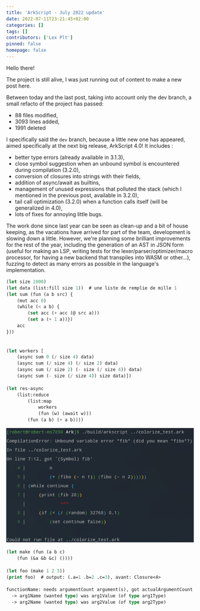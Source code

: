 ```yaml
---
title: 'ArkScript - July 2022 update'
date: 2022-07-11T23:21:45+02:00
categories: []
tags: []
contributors: ['Lex Plt']
pinned: false
homepage: false
---
```


Hello there!

The project is still alive, I was just running out of content to make a new post here.

Between today and the last post, taking into account only the dev branch, a small refacto of the project has passed:

- 88 files modified,
- 3093 lines added,
- 1991 deleted

I specifically said the `dev` branch, because a little new one has appeared, aimed specifically at the next big release, ArkScript 4.0! It includes :

- better type errors (already available in 3.1.3),
- close symbol suggestion when an unbound symbol is encountered during compilation (3.2.0),
- conversion of closures into strings with their fields,
- addition of async/await as builtins,
- management of unused expressions that polluted the stack (which I mentioned in the previous post, available in 3.2.0),
- tail call optimization (3.2.0) when a function calls itself (will be generalized in 4.0),
- lots of fixes for annoying little bugs.

The work done since last year can be seen as clean-up and a bit of house keeping, as the vacations have arrived for part of the team, development is slowing down a little. However, we're planning some brilliant improvements for the rest of the year, including the generation of an AST in JSON form (useful for making an LSP, writing tests for the lexer/parser/optimizer/macro processor, for having a new backend that transpiles into WASM or other...), fuzzing to detect as many errors as possible in the language's implementation.

```lisp
(let size 1000)
(let data (list:fill size 1))  # une liste de remplie de mille 1
(let sum (fun (a b src) {
    (mut acc 0)
    (while (< a b) {
        (set acc (+ acc (@ src a)))
        (set a (+ 1 a))})
    acc
}))


(let workers [
    (async sum 0 (/ size 4) data)
    (async sum (/ size 4) (/ size 2) data)
    (async sum (/ size 2) (- size (/ size 4)) data)
    (async sum (- size (/ size 4)) size data)])

(let res-async
    (list:reduce
        (list:map
            workers
            (fun (w) (await w)))
        (fun (a b) (+ a b))))
```

![Variable name suggestion and error coloring](cover-unbound-var-error.png)

```lisp
(let make (fun (a b c)
    (fun (&a &b &c) ())))

(let foo (make 1 2 3))
(print foo)  # output: (.a=1 .b=2 .c=3), avant: Closure<4>

functionName: needs argumentCount argument(s), got actualArgumentCount.
  -> arg1Name (wanted type) was arg1Value (of type arg1Type)
  -> arg2Name (wanted type) was arg2Value (of type arg2Type)
```


